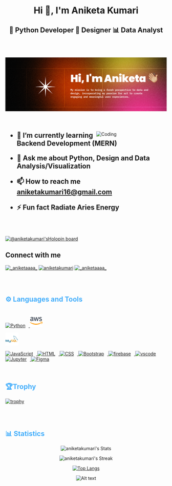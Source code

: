 <h1 align="center">Hi 👋, I'm Aniketa Kumari</h1>
<div align="center">
<h2 </h2>
🐍 Python Developer
🎨 Designer
📊 Data Analyst

</div>
<br>
<br>


![github_cover_banner](https://github.com/aniketakumari/aniketakumari/blob/main/GitHub%20Banner.png)

<br>

<div align="left">
  
<img align="right" alt="Coding" width="220" src="https://i.pinimg.com/originals/f0/f0/d9/f0f0d932d6e39c7af5aa305cbd8da735.gif">

<h2 </h2>
  
- 🌱 I’m currently learning **Backend Development (MERN)**

- 💬 Ask me about **Python, Design and Data Analysis/Visualization**

- 📫 How to reach me **aniketakumari16@gmail.com**

- ⚡ Fun fact **Radiate Aries Energy**
</div>
</p>    
<br>
<br>

[![@aniketakumari'sHolopin board](https://holopin.me/aniketakumari)](https://holopin.io/@aniketakumari)


<h2 align="left">Connect with me</h2>
<p align="left">
<a href="https://twitter.com/_aniketaaaa_" target="blank"><img align="center" src="https://raw.githubusercontent.com/rahuldkjain/github-profile-readme-generator/master/src/images/icons/Social/twitter.svg" alt="_aniketaaaa_" height="30" width="40" /></a>
<a href="https://linkedin.com/in/aniketakumari" target="blank"><img align="center" src="https://raw.githubusercontent.com/rahuldkjain/github-profile-readme-generator/master/src/images/icons/Social/linked-in-alt.svg" alt="aniketakumari" height="30" width="40" /></a>
<a href="https://instagram.com/_aniketaaaa_" target="blank"><img align="center" src="https://raw.githubusercontent.com/rahuldkjain/github-profile-readme-generator/master/src/images/icons/Social/instagram.svg" alt="_aniketaaaa_" height="30" width="40" /></a>
</p>
<br>
<br>


<!-- Languages and Tools -->

<h2 style="color: #44AEFB">⚙️ Languages and Tools</h2>
<div align="left">
    </div>
<br>   
<!-- Icons Resources -->
<!-- https://devicon.dev/ -->
<!-- https://cdn.jsdelivr.net/npm/simple-icons@v3/icons/ -->
<div align="left">
  <a href="https://www.python.org/" target="_blank" rel="noreferrer">
      <img  alt="Python" height="50px" style="padding-right:10px;" src="https://cdn.jsdelivr.net/gh/devicons/devicon/icons/python/python-original.svg"/>
  </a>
  <a href="https://aws.amazon.com" target="_blank" rel="noreferrer"> <img src="https://raw.githubusercontent.com/devicons/devicon/master/icons/amazonwebservices/amazonwebservices-original-wordmark.svg" alt="aws" width="40" height="40"/> 
  </a> 
  
 
  
  <a href="https://www.mysql.com/" target="_blank" rel="noreferrer"> <img src="https://raw.githubusercontent.com/devicons/devicon/master/icons/mysql/mysql-original-wordmark.svg" alt="mysql" width="40" height="40"/> 
  </a> 
  
  <a href="https://developer.mozilla.org/en-US/docs/Web/JavaScript" target="_blank" rel="noreferrer">
      <img  alt="JavaScript" height="50px" style="padding-right:10px;" src="https://cdn.jsdelivr.net/gh/devicons/devicon/icons/javascript/javascript-plain.svg"/>
  </a>
   
  
  <a href="https://developer.mozilla.org/en-US/docs/Web/HTML" target="_blank" rel="noreferrer">
      <img  alt="HTML" height="50px" style="padding-right:10px;" src="https://cdn.jsdelivr.net/gh/devicons/devicon/icons/html5/html5-original.svg"/>
  </a>
  <a href="https://developer.mozilla.org/en-US/docs/Web/CSS" target="_blank" rel="noreferrer">
      <img  alt="CSS" height="50px" style="padding-right:10px;" src="https://cdn.jsdelivr.net/gh/devicons/devicon/icons/css3/css3-original.svg"/>
  </a>
  <a href="https://getbootstrap.com/" target="_blank" rel="noreferrer">
      <img  alt="Bootstrap" height="50px" style="padding-right:10px;" src="https://cdn.jsdelivr.net/gh/devicons/devicon/icons/bootstrap/bootstrap-original.svg"/>
  </a>
  <a href="https://firebase.google.com/" target="_blank" rel="noreferrer">
      <img  alt="firebase" height="50px" style="padding-right:10px;" src="https://cdn.jsdelivr.net/gh/devicons/devicon/icons/firebase/firebase-plain.svg"/>
  </a> 
  <a href="https://code.visualstudio.com/" target="_blank" rel="noreferrer">
      <img  alt="vscode" height="50px" style="padding-right:10px;"src="https://cdn.jsdelivr.net/gh/devicons/devicon/icons/vscode/vscode-original.svg"/>
  </a>
  <a href="http://jupyter.org/" target="_blank" rel="noreferrer">
      <img  alt="Jupyter" height="50px" style="padding-right:10px;"src="https://cdn.jsdelivr.net/gh/devicons/devicon/icons/jupyter/jupyter-original-wordmark.svg"/>
  </a>
  <a href="https://www.figma.com/" target="_blank" rel="noreferrer">
      <img  alt="Figma" height="50px" style="padding-right:10px;" src="https://cdn.jsdelivr.net/gh/devicons/devicon/icons/figma/figma-original.svg"/> 
  </a>

</div>
<br>
<br>

<h2 style="color: #44AEFB">🏆Trophy </h2>

[![trophy](https://github-profile-trophy.vercel.app/?username=aniketakumari&theme=juicyfreshrow=1&column=7&margin-w=40&margin-h=20)](https://github.com/ryo-ma/github-profile-trophy)

<!-- Statistics -->

<br>
<br>

<h2 style="color: #44AEFB">📊 Statistics</h2>


<!-- Begin Stats Cards -->
<!-- Resources:  -->
<!-- Github & Languages Stats: https://github.com/anuraghazra/github-readme-stats --> 
<!-- Streak Stats: https://github.com/denvercoder1/github-readme-streak-stats -->
<!-- Change the value after ?username= to your GitHub username. -->
<div class="stats" align="center">

![aniketakumari's Stats](https://github-readme-stats.vercel.app/api?username=aniketakumari&theme=dark&column=7&card_width=20&show_icons=true&hide_border=false&count_private=false)


![aniketakumari's Streak](https://github-readme-streak-stats.herokuapp.com/?user=aniketakumari&theme=dark&card_width=1000&hide_border=false)
<!-- ![Most Used Languages](https://github-readme-stats.vercel.app/api/top-langs/?username=KhaledBadranDev&show_icons=true&theme=algolia&border_radius=20) -->
    
<!-- donut programming languages layout -->
  
[![Top Langs](https://github-readme-stats.vercel.app/api/top-langs/?username=aniketakumari&theme=dark&layout=donut)](https://github.com/aniketakumari/github-readme-stats)
  
![Alt text](https://spotify-recently-played-readme.vercel.app/api?user=316r7i3x5oriu3n3y5p6pazlwrui&width=1000)

</div>

<!--  End Stats Cards -->

<!-- End Footer -->
